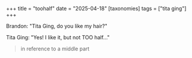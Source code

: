+++
title = "toohalf"
date = "2025-04-18"
[taxonomies]
tags = ["tita ging"]
+++


Brandon: "Tita Ging, do you like my hair?"

Tita Ging: "Yes! I like it, but not TOO half..."

> in reference to a middle part
